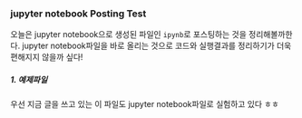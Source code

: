 
### jupyter notebook Posting Test

오늘은 jupyter notebook으로 생성된 파일인 `ipynb`로 포스팅하는 것을 정리해볼까한다.
jupyter notebook파일을 바로 올리는 것으로 코드와 실행결과를 정리하기가 더욱 편해지지 않을까 싶다!




##### 1. 예제파일

우선 지금 글을 쓰고 있는 이 파일도 jupyter notebook파일로 실험하고 있다 ㅎㅎ

